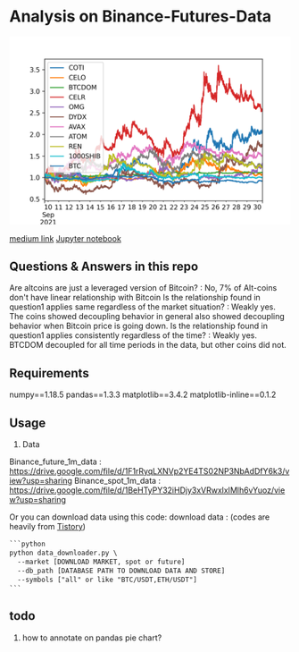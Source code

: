 # Analysis on Binance-Futures-Data

![Decoupling_coins](Bitcoin_and_decoupling_coins.png)

[medium link](https://medium.com/@jsrimr2/including-these-hidden-coins-into-your-portfolio-will-earn-you-high-profits-cb705a5d9a62) 
[Jupyter notebook](./Final_submission.ipynb)

## Questions & Answers in this repo
Are altcoins are just a leveraged version of Bitcoin?
: No, 7% of Alt-coins don't have linear relationship with Bitcoin
Is the relationship found in question1 applies same regardless of the market situation?
: Weakly yes. The coins showed decoupling behavior in general also showed decoupling behavior when Bitcoin price is going down.
Is the relationship found in question1 applies consistently regardless of the time?
: Weakly yes. BTCDOM decoupled for all time periods in the data, but other coins did not.

## Requirements

numpy==1.18.5
pandas==1.3.3
matplotlib==3.4.2
matplotlib-inline==0.1.2


## Usage

1. Data

Binance_future_1m_data : https://drive.google.com/file/d/1F1rRyqLXNVp2YE4TS02NP3NbAdDfY6k3/view?usp=sharing
Binance_spot_1m_data : https://drive.google.com/file/d/1BeHTyPY32iHDjy3xVRwxlxIMlh6vYuoz/view?usp=sharing


Or you can download data using this code:
    download data : (codes are heavily from [Tistory](https://github.com/Yeachan-Heo/Binance-CCXT-Data-Downloader/)) 
    
    ```python
    python data_downloader.py \  
      --market [DOWNLOAD MARKET, spot or future]   
      --db_path [DATABASE PATH TO DOWNLOAD DATA AND STORE]    
      --symbols ["all" or like "BTC/USDT,ETH/USDT"]
    ```


## todo

1. how to annotate on pandas pie chart?